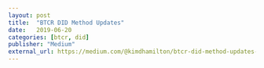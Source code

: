 ```yaml
---
layout: post
title:  "BTCR DID Method Updates"
date:   2019-06-20
categories: [btcr, did]
publisher: "Medium"
external_url: https://medium.com/@kimdhamilton/btcr-did-method-updates-d0fd14386139
---
```

